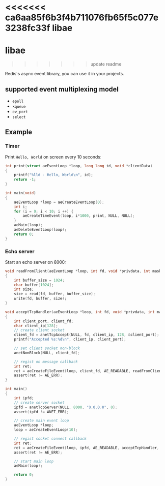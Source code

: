 <<<<<<< ca6aa85f6b3f4b711076fb65f5c077e3238fc33f
libae
=======
# libae
>>>>>>> update readme

Redis's async event library, you can use it in your projects.

## supported event multiplexing model

* `epoll`
* `kqueue`
* `ev_port`
* `select`

## Example

### Timer

Print `Hello, World` on screen every 10 seconds:

```C
int print(struct aeEventLoop *loop, long long id, void *clientData)
{
    printf("%lld - Hello, World\n", id);
    return -1;
}

int main(void)
{
    aeEventLoop *loop = aeCreateEventLoop(0);
    int i;
    for (i = 0; i < 10; i ++) {
        aeCreateTimeEvent(loop, i*1000, print, NULL, NULL);
    }
    aeMain(loop);
    aeDeleteEventLoop(loop);
    return 0;
}
```

### Echo server

Start an echo server on 8000:

```C
void readFromClient(aeEventLoop *loop, int fd, void *privdata, int mask)
{
    int buffer_size = 1024;
    char buffer[1024];
    int size;
    size = read(fd, buffer, buffer_size);
    write(fd, buffer, size);
}

void acceptTcpHandler(aeEventLoop *loop, int fd, void *privdata, int mask)
{
    int client_port, client_fd;
    char client_ip[128];
    // create client socket
    client_fd = anetTcpAccept(NULL, fd, client_ip, 128, &client_port);
    printf("Accepted %s:%d\n", client_ip, client_port);

    // set client socket non-block
    anetNonBlock(NULL, client_fd);

    // regist on message callback
    int ret;
    ret = aeCreateFileEvent(loop, client_fd, AE_READABLE, readFromClient, NULL);
    assert(ret != AE_ERR);
}

int main()
{
    int ipfd;
    // create server socket
    ipfd = anetTcpServer(NULL, 8000, "0.0.0.0", 0);
    assert(ipfd != ANET_ERR);

    // create main event loop
    aeEventLoop *loop;
    loop = aeCreateEventLoop(10);

    // regist socket connect callback
    int ret;
    ret = aeCreateFileEvent(loop, ipfd, AE_READABLE, acceptTcpHandler, NULL);
    assert(ret != AE_ERR);

    // start main loop
    aeMain(loop);

    return 0;
}
```

